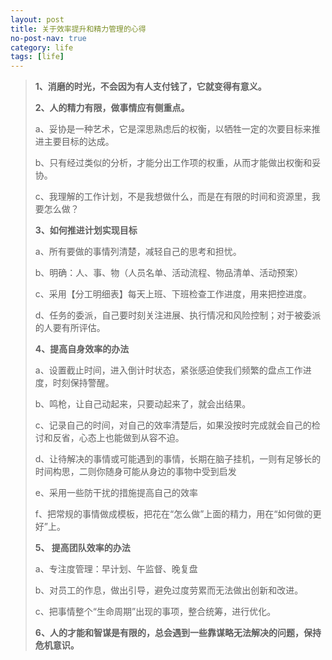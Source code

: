 ```yaml
---
layout: post
title: 关于效率提升和精力管理的心得
no-post-nav: true
category: life
tags: [life]
---
```



> **1、消磨的时光，不会因为有人支付钱了，它就变得有意义。**
> 
> **2、人的精力有限，做事情应有侧重点。**
> 
> a、妥协是一种艺术，它是深思熟虑后的权衡，以牺牲一定的次要目标来推进主要目标的达成。
> 
> b、只有经过类似的分析，才能分出工作项的权重，从而才能做出权衡和妥协。
> 
> c、我理解的工作计划，不是我想做什么，而是在有限的时间和资源里，我要怎么做？
> 
> **3、如何推进计划实现目标**
> 
> a、所有要做的事情列清楚，减轻自己的思考和担忧。
> 
> b、明确：人、事、物（人员名单、活动流程、物品清单、活动预案）
> 
> c、采用【分工明细表】每天上班、下班检查工作进度，用来把控进度。
> 
> d、任务的委派，自己要时刻关注进展、执行情况和风险控制；对于被委派的人要有所评估。
> 
> **4、提高自身效率的办法**
> 
> a、设置截止时间，进入倒计时状态，紧张感迫使我们频繁的盘点工作进度，时刻保持警醒。
> 
> b、鸣枪，让自己动起来，只要动起来了，就会出结果。
> 
> c、记录自己的时间，对自己的效率清楚后，如果没按时完成就会自己的检讨和反省，心态上也能做到从容不迫。
> 
> d、让待解决的事情或可能遇到的事情，长期在脑子挂机，一则有足够长的时间构思，二则你随身可能从身边的事物中受到启发
> 
> e、采用一些防干扰的措施提高自己的效率
> 
> f、把常规的事情做成模板，把花在“怎么做”上面的精力，用在“如何做的更好”上。
> 
> **5、 提高团队效率的办法**
> 
> a、专注度管理：早计划、午监督、晚复盘
> 
> b、对员工的作息，做出引导，避免过度劳累而无法做出创新和改进。
> 
> c、把事情整个“生命周期”出现的事项，整合统筹，进行优化。
> 
> **6、人的才能和智谋是有限的，总会遇到一些靠谋略无法解决的问题，保持危机意识。**

